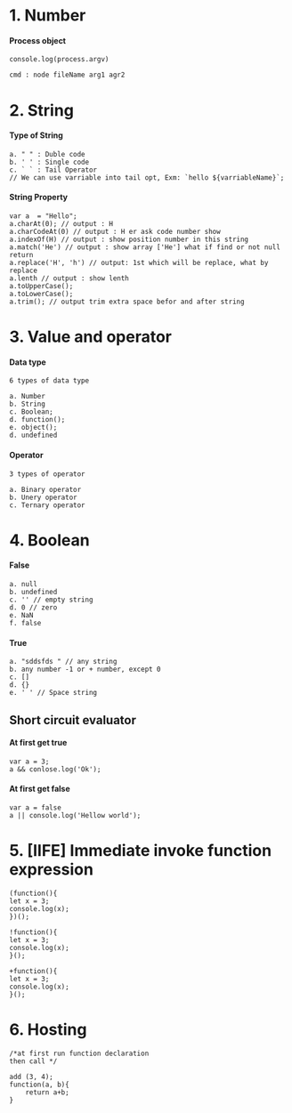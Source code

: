 # 1. Number

#### Process object 

```composer log
console.log(process.argv)

cmd : node fileName arg1 agr2
```

# 2. String
#### Type of String
```composer log
a. " " : Duble code
b. ' ' : Single code
c. ` ` : Tail Operator
// We can use varriable into tail opt, Exm: `hello ${varriableName}`;
```
#### String Property

```composer log
var a  = "Hello";
a.charAt(0); // output : H
a.charCodeAt(0) // output : H er ask code number show
a.indexOf(H) // output : show position number in this string
a.match('He') // output : show array ['He'] what if find or not null return
a.replace('H', 'h') // output: 1st which will be replace, what by replace
a.lenth // output : show lenth
a.toUpperCase();
a.toLowerCase();
a.trim(); // output trim extra space befor and after string
```

# 3. Value and operator 
#### Data type
```composer log
6 types of data type 

a. Number
b. String
c. Boolean;
d. function();
e. object();
d. undefined
```

#### Operator
```composer log
3 types of operator

a. Binary operator
b. Unery operator
c. Ternary operator
```

# 4. Boolean
#### False 
```composer log
a. null
b. undefined
c. '' // empty string
d. 0 // zero
e. NaN
f. false
```

#### True
```composer log
a. "sddsfds " // any string
b. any number -1 or + number, except 0
c. []
d. {}
e. ' ' // Space string
```

## Short circuit evaluator
#### At first get true
```composer log
var a = 3;
a && conlose.log('Ok');
```
#### At first get false
```composer log
var a = false
a || console.log('Hellow world');
```

# 5. [IIFE] Immediate invoke function expression
```composer log
(function(){
let x = 3;
console.log(x);
})();

!function(){
let x = 3;
console.log(x);
}();

+function(){
let x = 3;
console.log(x);
}();
```


# 6. Hosting 

```composer log
/*at first run function declaration
then call */

add (3, 4);
function(a, b){
    return a+b;
}
```







